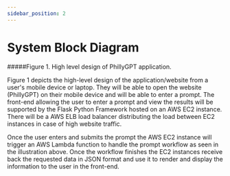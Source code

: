 ```yaml
---
sidebar_position: 2
---
```


# System Block Diagram



#####Figure 1. High level design of PhillyGPT application.

Figure 1 depicts the high-level design of the application/website from a user's mobile device or laptop. They will be able to open the website (PhillyGPT) on their mobile device and will be able to enter a prompt. The front-end allowing the user to enter a prompt and view the results will be supported by the Flask Python Framework hosted on an AWS EC2 instance. There will be a AWS ELB load balancer distributing the load between EC2 instances in case of high website traffic. 

Once the user enters and submits the prompt the AWS EC2 instance will trigger an AWS Lambda function to handle the prompt workflow as seen in the illustration above. Once the workflow finishes the EC2 instances receive back the requested data in JSON format and use it to render and display the information to the user in the front-end. 
